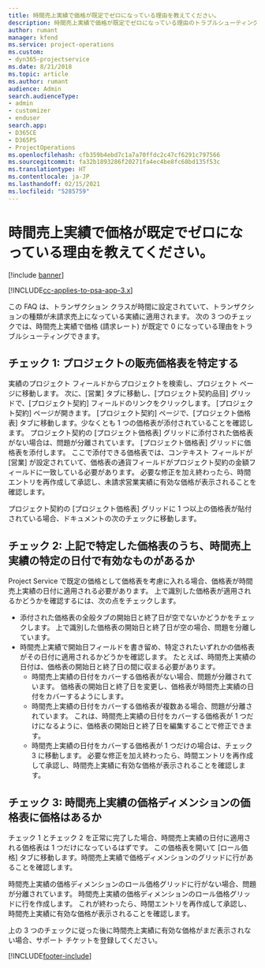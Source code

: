 ```yaml
---
title: 時間売上実績で価格が既定でゼロになっている理由を教えてください。
description: 時間売上実績で価格が既定でゼロになっている理由のトラブルシューティング。
author: rumant
manager: kfend
ms.service: project-operations
ms.custom:
- dyn365-projectservice
ms.date: 8/21/2018
ms.topic: article
ms.author: rumant
audience: Admin
search.audienceType:
- admin
- customizer
- enduser
search.app:
- D365CE
- D365PS
- ProjectOperations
ms.openlocfilehash: cfb359b4ebd7c1a7a70ffdc2c47cf6291c797566
ms.sourcegitcommit: fa32b1893286f20271fa4ec4be8fc68bd135f53c
ms.translationtype: HT
ms.contentlocale: ja-JP
ms.lasthandoff: 02/15/2021
ms.locfileid: "5285759"
---
```

# <a name="why-is-price-defaulting-to-zero-on-time-sales-actuals"></a>時間売上実績で価格が既定でゼロになっている理由を教えてください。

[!include [banner](../includes/psa-now-project-operations.md)]

[!INCLUDE[cc-applies-to-psa-app-3.x](../includes/cc-applies-to-psa-app-3x.md)]

この FAQ は、トランザクション クラスが時間に設定されていて、トランザクションの種類が未請求売上になっている実績に適用されます。 次の 3 つのチェックでは、時間売上実績で価格 (請求レート) が既定で 0 になっている理由をトラブルシューティングできます。

## <a name="check-1-identify-the-sales-price-list-for-the-project"></a>チェック 1: プロジェクトの販売価格表を特定する

実績のプロジェクト フィールドからプロジェクトを検索し、プロジェクト ページに移動します。 次に、[営業] タブに移動し、[プロジェクト契約品目] グリッドで、[プロジェクト契約] フィールドのリンクをクリックします。 [プロジェクト契約] ページが開きます。 [プロジェクト契約] ページで、[プロジェクト価格表] タブに移動します。少なくとも 1 つの価格表が添付されていることを確認します。 プロジェクト契約の [プロジェクト価格表] グリッドに添付された価格表がない場合は、問題が分離されています。 [プロジェクト価格表] グリッドに価格表を添付します。 ここで添付できる価格表では、コンテキスト フィールドが [営業] が設定されていて、価格表の通貨フィールドがプロジェクト契約の金額フィールドに一致している必要があります。 必要な修正を加え終わったら、時間エントリを再作成して承認し、未請求営業実績に有効な価格が表示されることを確認します。 

プロジェクト契約の [プロジェクト価格表] グリッドに 1 つ以上の価格表が貼付されている場合、ドキュメントの次のチェックに移動します。

## <a name="check-2-are-any-of-the-price-lists-identified-above-valid-for-the-specific-date-of-the-time-sales-actual"></a>チェック 2: 上記で特定した価格表のうち、時間売上実績の特定の日付で有効なものがあるか

Project Service で既定の価格として価格表を考慮に入れる場合、価格表が時間売上実績の日付に適用される必要があります。 上で識別した価格表が適用されるかどうかを確認するには、次の点をチェックします。
- 添付された価格表の全般タブの開始日と終了日が空でないかどうかをチェックします。 上で識別した価格表の開始日と終了日が空の場合、問題を分離しています。 
- 時間売上実績で開始日フィールドを書き留め、特定されたいずれかの価格表がその日付に適用されるかどうかを確認します。 たとえば、時間売上実績の日付は、価格表の開始日と終了日の間に収まる必要があります。 
    - 時間売上実績の日付をカバーする価格表がない場合、問題が分離されています。 価格表の開始日と終了日を変更し、価格表が時間売上実績の日付をカバーするようにします。 
    - 時間売上実績の日付をカバーする価格表が複数ある場合、問題が分離されています。 これは、時間売上実績の日付をカバーする価格表が 1 つだけになるように、価格表の開始日と終了日を編集することで修正できます。 
    - 時間売上実績の日付をカバーする価格表が 1 つだけの場合は、チェック 3 に移動します。
必要な修正を加え終わったら、時間エントリを再作成して承認し、時間売上実績に有効な価格が表示されることを確認します。

## <a name="check-3-is-there-a-price-in-the-price-list-for-the-pricing-dimensions-on-the-time-sales-actual"></a>チェック 3: 時間売上実績の価格ディメンションの価格表に価格はあるか

チェック 1 とチェック 2 を正常に完了した場合、時間売上実績の日付に適用される価格表は 1 つだけになっているはずです。 この価格表を開いて [ロール価格] タブに移動します。時間売上実績で価格ディメンションのグリッドに行があることを確認します。

時間売上実績の価格ディメンションのロール価格グリッドに行がない場合、問題が分離されています。 時間売上実績の価格ディメンションのロール価格グリッドに行を作成します。 これが終わったら、時間エントリを再作成して承認し、時間売上実績に有効な価格が表示されることを確認します。

上の 3 つのチェックに従った後に時間売上実績に有効な価格がまだ表示されない場合、サポート チケットを登録してください。 



[!INCLUDE[footer-include](../includes/footer-banner.md)]